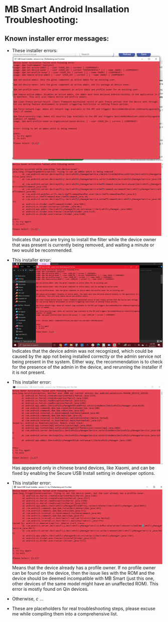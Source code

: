 # MB Smart Android Insallation Troubleshooting:

## Known installer error messages:

- These installer errors:
  ![DPM error of reinstalling while removal is in process](./img/BeingRemoved2.png)
  ![Regular error of owner being installed while removal is in progress](./img/ReinstallRemovalInProgress.png)
  Indicates that you are trying to install the filter while the device owner that was present is currently being removed, and waiting a minute or two would be recommended.

- This installer error:
  ![UnknownAdmin error](./img/UnknownAdmin.png)
  Indicates that the device admin was not recognized, which could be caused by the app not being installed correctly or the admin service not being present in the system. Either way, the recommendation is to check for the presence of the admin in the device, and rerunning the installer if it is not present.
- This installer error:
  ![SecureUSB error](./img/XiaomiSecureUSBDisabled.png)
  Has appeared only in chinese brand devices, like Xiaomi, and can be fixed by enabling the Secure USB Install setting in developer options. <!---TODO-->
- This installer error:
    ![Owner not set, profile owner already present](./img/ProfileOwnerSet.png)
    Means that the device already has a profile owner. If no profile owner can be found on the device, then the issue lies with the ROM and the device should be deemed incompatible with MB Smart (just this one, other devices of the same model might have an unaffected ROM).
    This error is mostly found on Qin devices.
- Otherwise, _c_ ...
- These are placeholders for real troubleshooting steps, please excuse me while compiling them into a comprehensive list.
